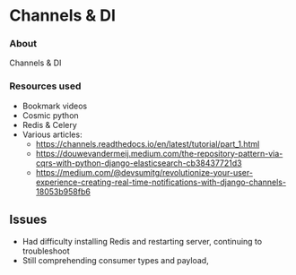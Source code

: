 # Channels & DI


### About

  <p align="left">
  Channels & DI
    </p>



### Resources used

* Bookmark videos
* Cosmic python
* Redis & Celery
* Various articles:
  * https://channels.readthedocs.io/en/latest/tutorial/part_1.html
  * https://douwevandermeij.medium.com/the-repository-pattern-via-cqrs-with-python-django-elasticsearch-cb38437721d3
  * https://medium.com/@devsumitg/revolutionize-your-user-experience-creating-real-time-notifications-with-django-channels-18053b958fb6
  

## Issues

* Had difficulty installing Redis and restarting server, continuing to troubleshoot
* Still comprehending consumer types and payload, 